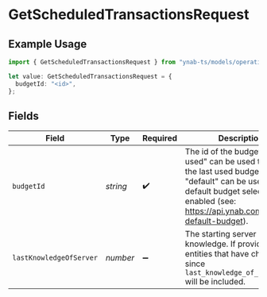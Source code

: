 # GetScheduledTransactionsRequest

## Example Usage

```typescript
import { GetScheduledTransactionsRequest } from "ynab-ts/models/operations";

let value: GetScheduledTransactionsRequest = {
  budgetId: "<id>",
};
```

## Fields

| Field                                                                                                                                                                                             | Type                                                                                                                                                                                              | Required                                                                                                                                                                                          | Description                                                                                                                                                                                       |
| ------------------------------------------------------------------------------------------------------------------------------------------------------------------------------------------------- | ------------------------------------------------------------------------------------------------------------------------------------------------------------------------------------------------- | ------------------------------------------------------------------------------------------------------------------------------------------------------------------------------------------------- | ------------------------------------------------------------------------------------------------------------------------------------------------------------------------------------------------- |
| `budgetId`                                                                                                                                                                                        | *string*                                                                                                                                                                                          | :heavy_check_mark:                                                                                                                                                                                | The id of the budget. "last-used" can be used to specify the last used budget and "default" can be used if default budget selection is enabled (see: https://api.ynab.com/#oauth-default-budget). |
| `lastKnowledgeOfServer`                                                                                                                                                                           | *number*                                                                                                                                                                                          | :heavy_minus_sign:                                                                                                                                                                                | The starting server knowledge.  If provided, only entities that have changed since `last_knowledge_of_server` will be included.                                                                   |
